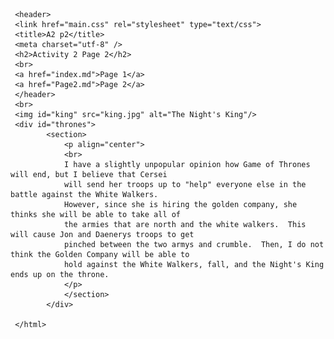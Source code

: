<html lang="en">

     <header> 
	 <link href="main.css" rel="stylesheet" type="text/css">
	 <title>A2 p2</title>
 	 <meta charset="utf-8" />	 
	 <h2>Activity 2 Page 2</h2>
	 <br>
	 <a href="index.md">Page 1</a>
	 <a href="Page2.md">Page 2</a>
	 </header>
	 <br>
	 <img id="king" src="king.jpg" alt="The Night's King"/>
	 <div id="thrones">
			<section>
				<p align="center">
				<br>
				I have a slightly unpopular opinion how Game of Thrones will end, but I believe that Cersei
				will send her troops up to "help" everyone else in the battle against the White Walkers.
				However, since she is hiring the golden company, she thinks she will be able to take all of 
				the armies that are north and the white walkers.  This will cause Jon and Daenerys troops to get
				pinched between the two armys and crumble.  Then, I do not think the Golden Company will be able to
				hold against the White Walkers, fall, and the Night's King ends up on the throne.
				</p>
				</section>
			</div>

	 </html>
